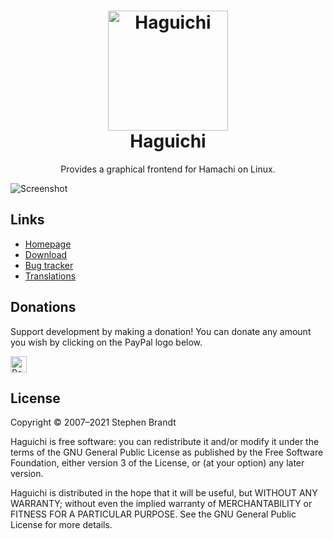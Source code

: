 
<h1 align="center">
  <img src="https://raw.githubusercontent.com/ztefn/haguichi/master/data/icons/hicolor/scalable/apps/haguichi.svg" alt="Haguichi" width="192">
  <br />
  Haguichi
</h1>

<p align="center">Provides a graphical frontend for Hamachi on Linux.</p>


  ![Screenshot](https://haguichi.net/appdata/screenshot-1.png)


  Links
  -----

   * [Homepage](https://haguichi.net)
   * [Download](https://haguichi.net/download/)
   * [Bug tracker](https://github.com/ztefn/haguichi/issues)
   * [Translations](https://translations.launchpad.net/haguichi)


  Donations
  ---------

  Support development by making a donation! You can donate any amount you wish by clicking on the PayPal logo below.

  [<img src="https://www.paypalobjects.com/webstatic/en_US/i/buttons/PP_logo_h_200x51.png" height="26" alt="PayPal" />](https://www.paypal.me/ztefn)


  License
  -------

  Copyright © 2007–2021 Stephen Brandt

  Haguichi is free software: you can redistribute it and/or modify it under the terms of the GNU General Public License as published by the Free Software Foundation, either version 3 of the License, or (at your option) any later version.

  Haguichi is distributed in the hope that it will be useful, but WITHOUT ANY WARRANTY; without even the implied warranty of MERCHANTABILITY or FITNESS FOR A PARTICULAR PURPOSE. See the GNU General Public License for more details.


